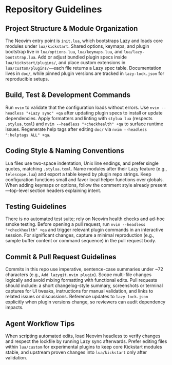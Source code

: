 # Repository Guidelines

## Project Structure & Module Organization
The Neovim entry point is `init.lua`, which bootstraps Lazy and loads core modules under `lua/kickstart`. Shared options, keymaps, and plugin bootstrap live in `lua/options.lua`, `lua/keymaps.lua`, and `lua/lazy-bootstrap.lua`. Add or adjust bundled plugin specs inside `lua/kickstart/plugins/`, and place custom extensions in `lua/custom/plugins/`—each file returns a Lazy spec table. Documentation lives in `doc/`, while pinned plugin versions are tracked in `lazy-lock.json` for reproducible setups.

## Build, Test & Development Commands
Run `nvim` to validate that the configuration loads without errors. Use `nvim --headless "+Lazy sync" +qa` after updating plugin specs to install or update dependencies. Apply formatters and linting with `stylua lua` (respects `.stylua.toml`) and `nvim --headless "+checkhealth" +qa` to surface runtime issues. Regenerate help tags after editing `doc/` via `nvim --headless ":helptags ALL" +qa`.

## Coding Style & Naming Conventions
Lua files use two-space indentation, Unix line endings, and prefer single quotes, matching `.stylua.toml`. Name modules after their Lazy feature (e.g., `telescope.lua`) and export a table keyed by plugin repo strings. Keep configuration functions small and favor local helper functions over globals. When adding keymaps or options, follow the comment style already present—top-level section headers explaining intent.

## Testing Guidelines
There is no automated test suite; rely on Neovim health checks and ad-hoc smoke testing. Before opening a pull request, run `nvim --headless "+checkhealth" +qa` and trigger relevant plugin commands in an interactive session. For significant changes, capture a minimal reproduction (e.g., sample buffer content or command sequence) in the pull request body.

## Commit & Pull Request Guidelines
Commits in this repo use imperative, sentence-case summaries under ~72 characters (e.g., `Add lazygit.nvim plugin`). Scope multi-file changes logically and avoid mixing formatting with functional edits. Pull requests should include: a short changelog-style summary, screenshots or terminal captures for UI tweaks, instructions for manual validation, and links to related issues or discussions. Reference updates to `lazy-lock.json` explicitly when plugin versions change, so reviewers can audit dependency impacts.

## Agent Workflow Tips
When scripting automated edits, load Neovim headless to verify changes and respect the lockfile by running Lazy sync afterwards. Prefer editing files within `lua/custom` for experimental plugins to keep core Kickstart modules stable, and upstream proven changes into `lua/kickstart` only after validation.
